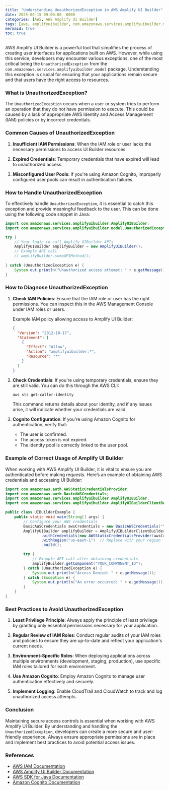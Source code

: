 ```yaml
---
title: "Understanding UnauthorizedException in AWS Amplify UI Builder"
date: 2025-06-15 09:00:00 -0000
categories: [AWS, AWS Amplify UI Builder]
tags: [aws, amplifyuibuilder, com.amazonaws.services.amplifyuibuilder.model]
mermaid: true
toc: true
---
```



AWS Amplify UI Builder is a powerful tool that simplifies the process of creating user interfaces for applications built on AWS. However, while using this service, developers may encounter various exceptions, one of the most critical being the `UnauthorizedException` from the `com.amazonaws.services.amplifyuibuilder.model` package. Understanding this exception is crucial for ensuring that your applications remain secure and that users have the right access to resources.

### What is UnauthorizedException?

The `UnauthorizedException` occurs when a user or system tries to perform an operation that they do not have permission to execute. This could be caused by a lack of appropriate AWS Identity and Access Management (IAM) policies or by incorrect credentials.

### Common Causes of UnauthorizedException

1. **Insufficient IAM Permissions**: When the IAM role or user lacks the necessary permissions to access UI Builder resources.

2. **Expired Credentials**: Temporary credentials that have expired will lead to unauthorized access.

3. **Misconfigured User Pools**: If you're using Amazon Cognito, improperly configured user pools can result in authentication failures.

### How to Handle UnauthorizedException

To effectively handle `UnauthorizedException`, it is essential to catch this exception and provide meaningful feedback to the user. This can be done using the following code snippet in Java:

```java
import com.amazonaws.services.amplifyuibuilder.AmplifyUIBuilder;
import com.amazonaws.services.amplifyuibuilder.model.UnauthorizedException;

try {
    // Your logic to call Amplify UIBuilder APIs
    AmplifyUIBuilder amplifyBuilder = new AmplifyUIBuilder();
    // Example API call
    // amplifyBuilder.someAPIMethod();
    
} catch (UnauthorizedException e) {
    System.out.println("Unauthorized access attempt: " + e.getMessage());
}
```

### How to Diagnose UnauthorizedException

1. **Check IAM Policies**: Ensure that the IAM role or user has the right permissions. You can inspect this in the AWS Management Console under IAM roles or users.

   Example IAM policy allowing access to Amplify UI Builder:

   ```json
   {
     "Version": "2012-10-17",
     "Statement": [
       {
         "Effect": "Allow",
         "Action": "amplifyuibuilder:*",
         "Resource": "*"
       }
     ]
   }
   ```

2. **Check Credentials**: If you're using temporary credentials, ensure they are still valid. You can do this through the AWS CLI:

   ```sh
   aws sts get-caller-identity
   ```

   This command returns details about your identity, and if any issues arise, it will indicate whether your credentials are valid.

3. **Cognito Configuration**: If you're using Amazon Cognito for authentication, verify that:
   - The user is confirmed.
   - The access token is not expired.
   - The identity pool is correctly linked to the user pool.

### Example of Correct Usage of Amplify UI Builder

When working with AWS Amplify UI Builder, it is vital to ensure you are authenticated before making requests. Here’s an example of obtaining AWS credentials and accessing UI Builder:

```java
import com.amazonaws.auth.AWSStaticCredentialsProvider;
import com.amazonaws.auth.BasicAWSCredentials;
import com.amazonaws.services.amplifyuibuilder.AmplifyUIBuilder;
import com.amazonaws.services.amplifyuibuilder.AmplifyUIBuilderClientBuilder;

public class UIBuilderExample {
    public static void main(String[] args) {
        // Configure your AWS credentials
        BasicAWSCredentials awsCredentials = new BasicAWSCredentials("YOUR_ACCESS_KEY", "YOUR_SECRET_KEY");
        AmplifyUIBuilder amplifyBuilder = AmplifyUIBuilderClientBuilder.standard()
                .withCredentials(new AWSStaticCredentialsProvider(awsCredentials))
                .withRegion("us-east-1")  // Replace with your region
                .build();

        try {
            // Example API call after obtaining credentials
            amplifyBuilder.getComponent("YOUR_COMPONENT_ID");
        } catch (UnauthorizedException e) {
            System.out.println("Access Denied: " + e.getMessage());
        } catch (Exception e) {
            System.out.println("An error occurred: " + e.getMessage());
        }
    }
}
```

### Best Practices to Avoid UnauthorizedException

1. **Least Privilege Principle**: Always apply the principle of least privilege by granting only essential permissions necessary for your application.

2. **Regular Review of IAM Roles**: Conduct regular audits of your IAM roles and policies to ensure they are up-to-date and reflect your application's current needs.

3. **Environment-Specific Roles**: When deploying applications across multiple environments (development, staging, production), use specific IAM roles tailored for each environment.

4. **Use Amazon Cognito**: Employ Amazon Cognito to manage user authentication effectively and securely.

5. **Implement Logging**: Enable CloudTrail and CloudWatch to track and log unauthorized access attempts.

### Conclusion

Maintaining secure access controls is essential when working with AWS Amplify UI Builder. By understanding and handling the `UnauthorizedException`, developers can create a more secure and user-friendly experience. Always ensure appropriate permissions are in place and implement best practices to avoid potential access issues. 

### References
- [AWS IAM Documentation](https://docs.aws.amazon.com/IAM/latest/UserGuide/introduction.html)
- [AWS Amplify UI Builder Documentation](https://docs.aws.amazon.com/amplify/latest/userguide/ui-builder.html)
- [AWS SDK for Java Documentation](https://docs.aws.amazon.com/sdk-for-java/latest/developer-guide/home.html)
- [Amazon Cognito Documentation](https://docs.aws.amazon.com/cognito/latest/developerguide/what-is-amazon-cognito.html)